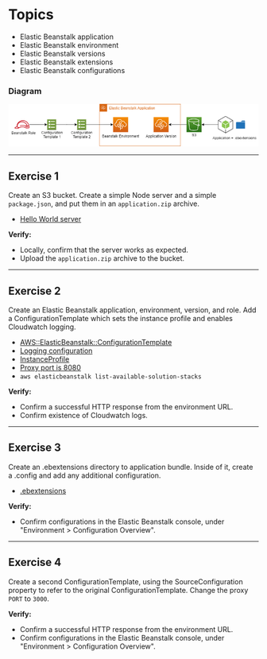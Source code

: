# Topics
- Elastic Beanstalk application
- Elastic Beanstalk environment
- Elastic Beanstalk versions
- Elastic Beanstalk extensions
- Elastic Beanstalk configurations

### Diagram

![Diagram](e25.png)

---

## Exercise 1 
Create an S3 bucket. Create a simple Node server and a simple `package.json`, and put them in an `application.zip` archive.
- [Hello World server](https://nodejs.org/en/docs/guides/getting-started-guide/)

**Verify:** 
- Locally, confirm that the server works as expected.
- Upload the `application.zip` archive to the bucket.

---

## Exercise 2
Create an Elastic Beanstalk application, environment, version, and role. Add a ConfigurationTemplate which sets the instance profile and enables Cloudwatch logging.
- [AWS::ElasticBeanstalk::ConfigurationTemplate](https://docs.aws.amazon.com/AWSCloudFormation/latest/UserGuide/aws-resource-elasticbeanstalk-configurationtemplate.html)
- [Logging configuration](https://docs.aws.amazon.com/elasticbeanstalk/latest/dg/AWSHowTo.cloudwatchlogs.html#AWSHowTo.cloudwatchlogs.files)
- [InstanceProfile](https://docs.aws.amazon.com/elasticbeanstalk/latest/dg/iam-instanceprofile.html)
- [Proxy port is 8080](https://docs.aws.amazon.com/elasticbeanstalk/latest/dg/nodejs-platform-proxy.html)
- `aws elasticbeanstalk list-available-solution-stacks`

**Verify:**
- Confirm a successful HTTP response from the environment URL.
- Confirm existence of Cloudwatch logs.

---

## Exercise 3
Create an .ebextensions directory to application bundle. Inside of it, create a .config and add any additional configuration.
- [.ebextensions](https://aws.amazon.com/premiumsupport/knowledge-center/elastic-beanstalk-configuration-files/)

**Verify:**
- Confirm configurations in the Elastic Beanstalk console, under "Environment > Configuration Overview".

---

## Exercise 4
Create a second ConfigurationTemplate, using the SourceConfiguration property to refer to the original ConfigurationTemplate. Change the proxy `PORT` to `3000`.

**Verify:**
- Confirm a successful HTTP response from the environment URL.
- Confirm configurations in the Elastic Beanstalk console, under "Environment > Configuration Overview".

